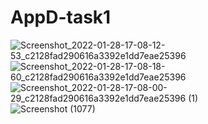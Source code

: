 # AppD-task1
![Screenshot_2022-01-28-17-08-12-53_c2128fad290616a3392e1dd7eae25396](https://user-images.githubusercontent.com/97406268/151542157-f464c2da-b2e0-4fbf-a5f3-8889d8b21a20.jpg)
![Screenshot_2022-01-28-17-08-18-60_c2128fad290616a3392e1dd7eae25396](https://user-images.githubusercontent.com/97406268/151542178-68e48700-3f5c-4d91-8264-bb6bc638a820.jpg)
![Screenshot_2022-01-28-17-08-00-29_c2128fad290616a3392e1dd7eae25396 (1)](https://user-images.githubusercontent.com/97406268/151542184-fc2b542a-cc57-4c32-afbd-adfb3c2f4e59.jpg)
![Screenshot (1077)](https://user-images.githubusercontent.com/97406268/151542220-41928386-f384-4960-923f-829237b9825a.png)

